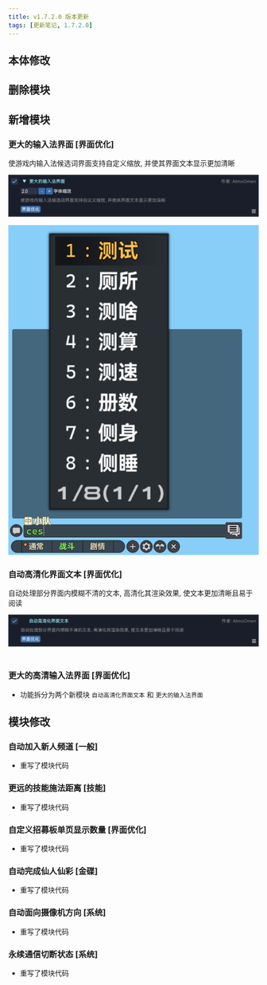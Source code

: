 ```yaml
---
title: v1.7.2.0 版本更新
tags: [更新笔记, 1.7.2.0]
---
```


## 本体修改

## 删除模块

## 新增模块

### 更大的输入法界面 [界面优化]

使游戏内输入法候选词界面支持自定义缩放, 并使其界面文本显示更加清晰

![LargerIME](/assets/Changelog/1.7.2.0/LargerIME.png)

![LargerIME-UI](/assets/Changelog/1.7.2.0/LargerIME-UI.png)

### 自动高清化界面文本 [界面优化]

自动处理部分界面内模糊不清的文本, 高清化其渲染效果, 使文本更加清晰且易于阅读

![AutoSharpenInterfaceText](/assets/Changelog/1.7.2.0/AutoSharpenInterfaceText.png)

<!-- 图片左右对比组件 HTML -->
<div class="img-comp-container">
  <!-- 修改点 开始 -->
  <div class="img-comp-img">
    <img src="/assets/Changelog/1.7.2.0/AutoSharpenInterfaceText-Before.png" alt="Before">
  </div>
  <div class="img-comp-img img-comp-overlay">
    <img src="/assets/Changelog/1.7.2.0/AutoSharpenInterfaceText-After.png" alt="After">
  </div>
  <!-- 修改点 结束 -->
</div>

<!-- CSS 样式 -->
<style>
/* 确保代码块在页面上正常显示 */
.img-comp-container {
  position: relative;
  width: 100%; /* 或者设置为你想要的固定宽度，例如 600px */
  max-width: 800px; /* 建议设置最大宽度 */
  margin: 20px auto; /* 居中显示 */
  border-radius: 8px;
  overflow: hidden;
}

.img-comp-img {
  position: absolute;
  width: auto;
  height: auto;
  overflow: hidden;
}

.img-comp-img img {
  display: block;
  vertical-align: middle;
  width: 100%;
}

.img-comp-overlay {
  width: 50%; /* 初始分割线位置 */
  border-right: 3px solid white;
  box-sizing: content-box; /* 边框不计入宽度 */
}

.img-comp-slider {
  position: absolute;
  z-index: 9;
  cursor: ew-resize;
  width: 40px;
  height: 40px;
  background-color: white;
  opacity: 0.7;
  border-radius: 50%;
  top: 50%;
  left: 50%;
  transform: translate(-50%, -50%);
  display: flex;
  align-items: center;
  justify-content: space-between;
  padding: 0 5px;
  box-sizing: border-box;
  box-shadow: 0 0 10px rgba(0,0,0,0.5);
}

.img-comp-slider:before,
.img-comp-slider:after {
  content: "◀";
  color: #333;
  font-weight: bold;
}

.img-comp-slider:after {
  content: "▶";
}
</style>

<!-- JavaScript 逻辑 -->
<script>
function initImageCompare() {
  let x, i;
  /* 找到所有 class="img-comp-container" 的元素 */
  const containers = document.getElementsByClassName("img-comp-container");
  for (i = 0; i < containers.length; i++) {
    /* 对每个容器执行一次比较函数 */
    compareImages(containers[i]);
  }

  function compareImages(container) {
    let clicked = 0;
    let w, h;
    const overlay = container.getElementsByClassName("img-comp-overlay")[0];
    const img = overlay.getElementsByTagName("img")[0];

    /* 获取图片的宽高 */
    w = img.offsetWidth;
    h = img.offsetHeight;
    /* 设置叠加层的宽高与图片一致 */
    overlay.style.width = (w / 2) + "px";
    
    /* 创建滑块 */
    const slider = document.createElement("DIV");
    slider.setAttribute("class", "img-comp-slider");
    /* 将滑块插入叠加层之后，图片容器之内 */
    overlay.parentElement.insertBefore(slider, overlay.nextSibling);
    
    /* 定位滑块到中间 */
    slider.style.top = (h / 2) - (slider.offsetHeight / 2) + "px";
    slider.style.left = (w / 2) - (slider.offsetWidth / 2) + "px";
    
    /* 为滑块添加鼠标按下和触摸开始事件 */
    slider.addEventListener("mousedown", slideReady);
    slider.addEventListener("touchstart", slideReady, { passive: false });
    
    /* 为整个窗口添加鼠标松开和触摸结束事件 */
    window.addEventListener("mouseup", slideFinish);
    window.addEventListener("touchend", slideFinish);

    function slideReady(e) {
      e.preventDefault();
      clicked = 1;
      /* 当滑块被点击时，监听鼠标移动和触摸移动事件 */
      window.addEventListener("mousemove", slideMove);
      window.addEventListener("touchmove", slideMove, { passive: false });
    }

    function slideFinish() {
      clicked = 0;
      /* 停止监听移动事件 */
      window.removeEventListener("mousemove", slideMove);
      window.removeEventListener("touchmove", slideMove);
    }

    function slideMove(e) {
      let pos;
      if (clicked === 0) return false;
      /* 获取鼠标/触摸点的 x 坐标 */
      pos = getCursorPos(e);
      /* 防止滑块超出图片范围 */
      if (pos < 0) pos = 0;
      if (pos > w) pos = w;
      /* 根据鼠标位置调整叠加层宽度和滑块位置 */
      slide(pos);
    }

    function getCursorPos(e) {
      let a, x = 0;
      e = (e.changedTouches) ? e.changedTouches[0] : e;
      /* 获取图片的 x 坐标 */
      a = container.getBoundingClientRect();
      /* 计算鼠标相对于图片容器的 x 坐标 */
      x = e.pageX - a.left;
      /* 考虑页面的滚动 */
      x = x - window.pageXOffset;
      return x;
    }

    function slide(x) {
      /* 调整叠加图片的宽度 */
      overlay.style.width = x + "px";
      /* 调整滑块的位置 */
      slider.style.left = x - (slider.offsetWidth / 2) + "px";
    }
  }
}

/* 在页面加载完成后执行初始化函数 */
/* 使用 setTimeout 确保在所有图片加载和渲染完成后再计算尺寸 */
window.addEventListener('load', function() {
    setTimeout(initImageCompare, 100);
});
</script>

### 更大的高清输入法界面  [界面优化]

- 功能拆分为两个新模块 `自动高清化界面文本` 和 `更大的输入法界面`

## 模块修改

### 自动加入新人频道 [一般]

- 重写了模块代码

### 更远的技能施法距离 [技能]

- 重写了模块代码

### 自定义招募板单页显示数量 [界面优化]

- 重写了模块代码

### 自动完成仙人仙彩 [金碟]

- 重写了模块代码

### 自动面向摄像机方向 [系统]

- 重写了模块代码

### 永续通信切断状态 [系统]

- 重写了模块代码